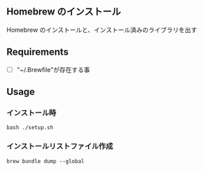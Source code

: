 ## Homebrew のインストール

Homebrew のインストールと、インストール済みのライブラリを出す

## Requirements

- [ ] "~/.Brewfile"が存在する事

## Usage

### インストール時

```
bash ./setup.sh
```

### インストールリストファイル作成

```
brew bundle dump --global
```
